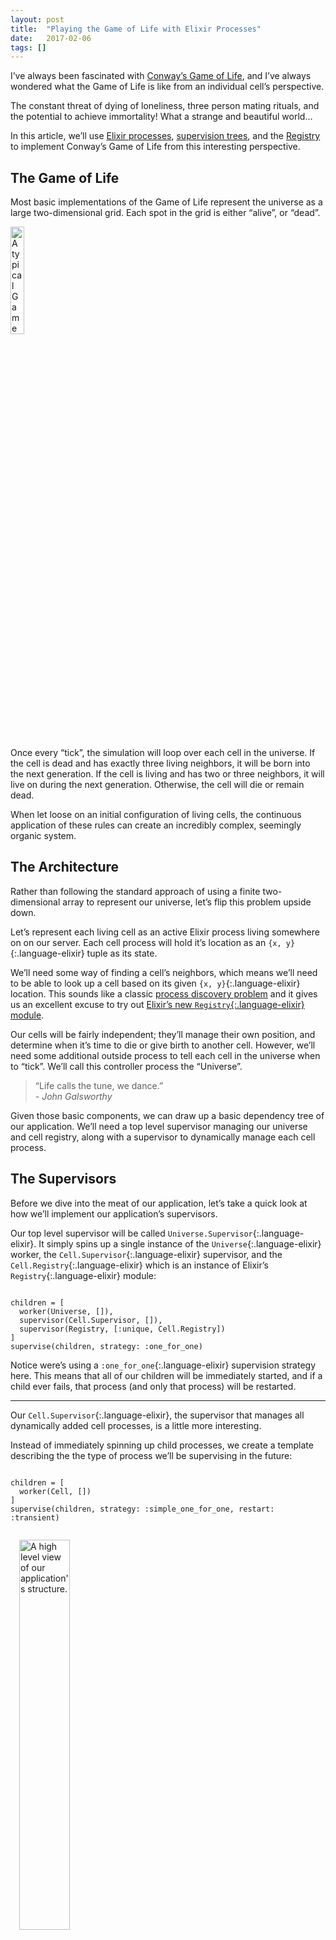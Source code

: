 ```yaml
---
layout: post
title:  "Playing the Game of Life with Elixir Processes"
date:   2017-02-06
tags: []
---
```


I’ve always been fascinated with [Conway’s Game of Life](https://en.wikipedia.org/wiki/Conway's_Game_of_Life), and I’ve always wondered what the Game of Life is like from an individual cell’s perspective.

The constant threat of dying of loneliness, three person mating rituals, and the potential to achieve immortality! What a strange and beautiful world…

In this article, we’ll use [Elixir processes](http://elixir-lang.org/getting-started/processes.html), [supervision trees](http://elixir-lang.org/getting-started/mix-otp/supervisor-and-application.html), and the [Registry](https://hexdocs.pm/elixir/master/Registry.html) to implement Conway’s Game of Life from this interesting perspective.

## The Game of Life

Most basic implementations of the Game of Life represent the universe as a large two-dimensional grid. Each spot in the grid is either “alive”, or “dead”.

<img class="pull-left" style="width: 21%; margin: 0 1em 0em 0;" src="https://s3-us-west-1.amazonaws.com/www.east5th.co/img/gol-grid.png" title="A typical Game of Life representation.">

Once every “tick”, the simulation will loop over each cell in the universe. If the cell is dead and has exactly three living neighbors, it will be born into the next generation. If the cell is living and has two or three neighbors, it will live on during the next generation. Otherwise, the cell will die or remain dead.

When let loose on an initial configuration of living cells, the continuous application of these rules can create an incredibly complex, seemingly organic system.

## The Architecture

Rather than following the standard approach of using a finite two-dimensional array to represent our universe, let’s flip this problem upside down.

Let’s represent each living cell as an active Elixir process living somewhere on on our server. Each cell process will hold it’s location as an `{x, y}`{:.language-elixir} tuple as its state.

We’ll need some way of finding a cell’s neighbors, which means we’ll need to be able to look up a cell based on its given `{x, y}`{:.language-elixir} location. This sounds like a classic [process discovery problem](https://www.youtube.com/watch?v=y_b6RTes83c) and it gives us an excellent excuse to try out [Elixir’s new `Registry`{:.language-elixir} module](https://hexdocs.pm/elixir/master/Registry.html).

Our cells will be fairly independent; they’ll manage their own position, and determine when it’s time to die or give birth to another cell. However, we’ll need some additional outside process to tell each cell in the universe when to “tick”. We’ll call this controller process the “Universe”.

> “Life calls the tune, we dance.”<br/>
> *- John Galsworthy*

Given those basic components, we can draw up a basic dependency tree of our application. We’ll need a top level supervisor managing our universe and cell registry, along with a supervisor to dynamically manage each cell process.

## The Supervisors

Before we dive into the meat of our application, let’s take a quick look at how we’ll implement our application’s supervisors.

Our top level supervisor will be called `Universe.Supervisor`{:.language-elixir}. It simply spins up a single instance of the `Universe`{:.language-elixir} worker, the `Cell.Supervisor`{:.language-elixir} supervisor, and the `Cell.Registry`{:.language-elixir} which is an instance of Elixir’s `Registry`{:.language-elixir} module:

<pre class='language-elixir'><code class='language-elixir'>
children = [
  worker(Universe, []),
  supervisor(Cell.Supervisor, []),
  supervisor(Registry, [:unique, Cell.Registry])
]
supervise(children, strategy: :one_for_one)
</code></pre>

Notice were’s using a `:one_for_one`{:.language-elixir} supervision strategy here. This means that all of our children will be immediately started, and if a child ever fails, that process (and only that process) will be restarted.

---- 

Our `Cell.Supervisor`{:.language-elixir}, the supervisor that manages all dynamically added cell processes, is a little more interesting.

Instead of immediately spinning up child processes, we create a template describing the the type of process we’ll be supervising in the future:

<pre class='language-elixir'><code class='language-elixir'>
children = [
  worker(Cell, [])
]
supervise(children, strategy: :simple_one_for_one, restart: :transient)
</code></pre>

<img class="pull-right" style="width: 40%; margin: 1em 0 1em 1em;" src="https://s3-us-west-1.amazonaws.com/www.east5th.co/img/gol-structure.png" title="A high level view of our application's structure.">

The [`:simple_one_for_one`{:.language-elixir} strategy](https://hexdocs.pm/elixir/Supervisor.html#module-simple-one-for-one) informs the system that we’ll be dynamically adding and removing children from this supervision tree. Those children will be `Cell`{:.language-elixir} worker processes.

The `:transient`{:.language-elixir} restart strategy means that if the `Cell`{:.language-elixir} process is killed with a `:normal`{:.language-elixir} or `:shutdown`{:.language-elixir} message, it will not be restarted. However, if the `Cell`{:.language-elixir} processes experiences a problem and dies with any other message, it will be restarted by the `Cell.Supervisor`{:.language-elixir}.

---- 

Our `Cell.Supervisor`{:.language-elixir} module also has a function called `children`{:.language-elixir}:

<pre class='language-elixir'><code class='language-elixir'>
def children do
  Cell.Supervisor
  |> Supervisor.which_children
  |> Enum.map(fn
    {_, pid, _, _} -> pid
  end)
end
</code></pre>

The `children`{:.language-elixir} function returns all living cell processes currently being supervised by `Cell.Supervisor`{:.language-elixir}. This will be useful when we need to tick each cell in our `Universe`{:.language-elixir} module.

## The Universe

Our `Universe`{:.language-elixir} module is the [driving force](https://en.wikipedia.org/wiki/Tao) in our Game of Life simulation. It’s literally what makes the cells tick.

If we had to tell `Universe`{:.language-elixir} what to do in plain English, we might say:

> Get all living cells. Asynchronously call tick on each one. Wait for all of the ticks to finish. Kill, or reap, all cells that will die from loneliness, and create, or sow, all of the cells that will be born.

Now let’s compare those instructions with our the code in our `tick`{:.language-elixir} handler:

<pre class='language-elixir'><code class='language-elixir'>
get_cells()
|> tick_each_process
|> wait_for_ticks
|> reduce_ticks
|> reap_and_sow
</code></pre>

Perfect. I might even go so far as to say that _the Elixir code is more readable than plain English._

As we dig into each of these functions, we’ll find that they’re still very descriptive and understandable. The `get_cells`{:.language-elixir} function simply calls the `Cell.Supervisor.children`{:.language-elixir} function we defined earlier:

<pre class='language-elixir'><code class='language-elixir'>
defp get_cells, do: Cell.Supervisor.children
</code></pre>

The `tick_each_process`{:.language-elixir} function maps over each cell process and calls `Cell.tick`{:.language-elixir} as an [asynchronous `Task`{:.language-elixir}](https://hexdocs.pm/elixir/Task.html):

<pre class='language-elixir'><code class='language-elixir'>
defp tick_each_process(processes) do
  map(processes, &(Task.async(fn -> Cell.tick(&1) end)))
end
</code></pre>

Similarly, `wait_for_ticks`{:.language-elixir} maps over each asynchronous process, waiting for a reply:

<pre class='language-elixir'><code class='language-elixir'>
defp wait_for_ticks(asyncs) do
  map(asyncs, &Task.await/1)
end
</code></pre>

`reduce_ticks`{:.language-elixir}, along with the helper function `accumulate_ticks`{:.language-elixir}, reduces the response from each call to `Cell.tick`{:.language-elixir} into a tuple holding a list of cells to be reaped, and a list of cells to be sown:

<pre class='language-elixir'><code class='language-elixir'>
defp reduce_ticks(ticks), do: reduce(ticks, {[], []}, &accumulate_ticks/2)

defp accumulate_ticks({reap, sow}, {acc_reap, acc_sow}) do
  {acc_reap ++ reap, acc_sow ++ sow}
end
</code></pre>

Lastly, `reap_and_sow`{:.language-elixir} does exactly that: it kills cells marked for death, and create cells queued up to be born:

<pre class='language-elixir'><code class='language-elixir'>
defp reap_and_sow({to_reap, to_sow}) do
  map(to_reap, &Cell.reap/1)
  map(to_sow,  &Cell.sow/1)
end
</code></pre>

Take a look at the entire [`Universe`{:.language-elixir} module on Github](https://github.com/pcorey/life/blob/master/lib/universe.ex).

## The Cell

We’ve seen that while `Universe`{:.language-elixir} is the driver of our simulation, it defers most of the computational work and decision making to individual cells. Let’s dive into our `Cell`{:.language-elixir} module and see what’s going on.

The `Cell.reap`{:.language-elixir} and `Cell.sow`{:.language-elixir} methods we saw in `Universe`{:.language-elixir} are fairly straight-forward:

The `reap`{:.language-elixir} function simply calls `Supervisor.terminate_child`{:.language-elixir} to remove the given cell `process`{:.language-elixir} from the `Cell.Supervisor`{:.language-elixir} tree.

<pre class='language-elixir'><code class='language-elixir'>
def reap(process) do
  Supervisor.terminate_child(Cell.Supervisor, process)
end
</code></pre>

Similarly, `sow`{:.language-elixir} calls `Supervisor.start_child`{:.language-elixir} to create a new process under the `Cell.Supervisor`{:.language-elixir} tree, passing in the cell’s `position`{:.language-elixir} as its initial state:

<pre class='language-elixir'><code class='language-elixir'>
def sow(position) do
  Supervisor.start_child(Cell.Supervisor, [position])
end
</code></pre>

---- 

The real magic of our Game of Life simulation happens in the cell’s `tick`{:.language-elixir} function.

During each tick, a cell needs to generate a list of cells to reap (which will either be an empty list, or a list containing only itself), and a list of cells to sow.

Generating the `to_reap`{:.language-elixir} list is easy enough:

<pre class='language-elixir'><code class='language-elixir'>
to_reap = position
|> do_count_neighbors
|> case do
     2 -> []
     3 -> []
     _ -> [self()]
   end
</code></pre>

We count the number of living neighbors around the cell. If the cell has two or three neighbors, it lives on to the next generation (`to_reap = []`{:.language-elixir}). Otherwise, it dies from loneliness (`to_reap = [self()]`{:.language-elixir}).

The `do_count_neighbors`{:.language-elixir} functions does what you might expect. Given a cell’s `position`{:.language-elixir}, it finds all eight neighboring positions, filters out all dead neighbors, and then returns the length of the resulting list of living neighbors:

<pre class='language-elixir'><code class='language-elixir'>
defp do_count_neighbors(position) do
  position
  |> neighboring_positions
  |> keep_live
  |> length
end
</code></pre>

---- 

After we’ve generated our `to_reap`{:.language-elixir} list, our cell needs to generate a list of cells to be born.

From an individual cell’s perspective, this is a process of looking for any dead (unoccupied) neighboring positions and filtering out those that do not have enough living neighbors to be born into the next generation:

<pre class='language-elixir'><code class='language-elixir'>
to_sow = position
|> neighboring_positions
|> keep_dead
|> keep_valid_children
</code></pre>

The `keep_valid_children`{:.language-elixir} function goes through the provided list of unoccupied `positions`{:.language-elixir}, filtering out positions with a neighbor count not equal to three:

<pre class='language-elixir'><code class='language-elixir'>
defp keep_valid_children(positions) do
  positions
  |> filter(&(do_count_neighbors(&1) == 3))
end
</code></pre>

This means that only dead cells with exactly three neighbors (one of which is the current ticking cell) will be born into the next generation.

---- 

Now that we’ve generated out `to_reap`{:.language-elixir} and `to_sow`{:.language-elixir} lists, our cell process is finished ticking.

We can send our reply back to the universe, being sure to preserve `position`{:.language-elixir} as our current state:

<pre class='language-elixir'><code class='language-elixir'>
{:reply, {to_reap, to_sow}, position}
</code></pre>

Take a look at the entire [`Cell`{:.language-elixir} module on Github](https://github.com/pcorey/life/blob/master/lib/cell.ex).

## Finding Neighbors with Registry

When generating both the `to_reap`{:.language-elixir} and `to_sow`{:.language-elixir} lists, cells were required to determine if neighboring cells were living or dead.

This was done with the `keep_live`{:.language-elixir} and `keep_dead`{:.language-elixir} functions, respectively:

<pre class='language-elixir'><code class='language-elixir'>
defp keep_live(positions), do: filter(positions, &(lookup(&1) != nil))
</code></pre>

<pre class='language-elixir'><code class='language-elixir'>
defp keep_dead(positions), do: filter(positions, &(lookup(&1) == nil))
</code></pre>

The key here is that we’re calling `lookup`{:.language-elixir} on each position. The `lookup`{:.language-elixir} function translates a cell’s position into a PID for that cell’s active process.

<pre class='language-elixir'><code class='language-elixir'>
def lookup(position) do
  Cell.Registry
  |> Registry.lookup(position)
  |> Enum.map(fn
    {pid, _valid} -> pid
    nil -> nil
  end)
  |> Enum.filter(&Process.alive?/1)
  |> List.first
end
</code></pre>

Here is where the Registry shines.

We’re using `Registry.lookup`{:.language-elixir} to find a process in our `Cell.Registry`{:.language-elixir} based on a given `{x, y}`{:.language-elixir} position.

`Registry.lookup`{:.language-elixir} will give us a list of `{pid, value}`{:.language-elixir} tuples (or an empty list). Since we only want the `pid`{:.language-elixir}, we can pull it out of the tuple.

Next, we filter the resulting PIDs with `Process.alive?`{:.language-elixir}. After reaping a cell with `Supervisor.terminate_child`{:.language-elixir}, the cell’s process will be removed from the `Cell.Supervisor`{:.language-elixir} supervisor, but the process may not be fully removed from the `Cell.Registry`{:.language-elixir}.

This means our cells can potentially interact with “ghost neighbors”; neighboring cells who are in the process of dying, but are not quite completely dead.

Adding a `Process.alive?`{:.language-elixir} filter prevents our cell from interacting with this ghost neighbors (and prevents a very frustrating, subtle bug).

## Running the Simulation

Now that we’ve built our process-driven simulation, it’s time to test it out.

We can fire up our Game of Life environment by starting an interactive Elixir shell:

<pre class='language-elixir'><code class='language-elixir'>
iex -S mix
</code></pre>

Next, let’s spawn three cells in a row. This will create a [“blinker” pattern](https://en.wikipedia.org/wiki/Conway's_Game_of_Life#Examples_of_patterns):

<pre class='language-elixir'><code class='language-elixir'>
Cell.sow({0, 0})
Cell.sow({1, 0})
Cell.sow({2, 0})
</code></pre>

Now let’s fire up [Erlang’s observer](http://erlang.org/doc/apps/observer/observer_ug.html) to get a high level view of our universe:

<pre class='language-elixir'><code class='language-elixir'>
:observer.start
</code></pre>

We can see the three cells we just added to the universe below the `Cell.Supervisor`{:.language-elixir} supervision tree. Also notice that those processes are linked to the `Cell.Registry`{:.language-elixir} process.

<img style="display: block; width: 100%; margin: 2em auto;" src="https://s3-us-west-1.amazonaws.com/www.east5th.co/img/gol-observer-structure.png" title="Our application structure as it exists in the Erlang observer.">

To test out our `Cell.Supervisor`{:.language-elixir}, let’s manually kill one of our cell processes. Send a `kill`{:.language-elixir} exit message to one of the cells, and notice that after the process dies, another process immediately takes its place.

<video width="100%" src="https://s3-us-west-1.amazonaws.com/www.east5th.co/static/GoL+-+Resilient.webm" controls></video>

This means that any unintended errors in a `Cell`{:.language-elixir} process won’t bring down our entire life simulation. Awesome!

---- 

Now that our initial conditions are set up, let’s tick our universe:

<pre class='language-elixir'><code class='language-elixir'>
Universe.tick
</code></pre>

Switching back to our observer, we can see that two of the three cell processes have been removed and two new processes have been added. If we look at the state of these new processes, we’ll see that they live at positions `{1, 1}`{:.language-elixir}, and `{1, -1}`{:.language-elixir}, as expected.

If we tick our universe again, we would see that those two processes would be killed, and two new processes would be added in their place. Their positions would oscillate back to `{0, 0}`{:.language-elixir} and `{2, 0}`{:.language-elixir}. Notice that the process for the cell living at position `{0, 1}`{:.language-elixir} is still alive and well.

We can tick our universe as many times as we want:

<pre class='language-elixir'><code class='language-elixir'>
1..10_000
|> Enum.map(fn n -> Universe.tick end)
</code></pre>

After all of the ticks are processed, we can switch back to our observer and see that we still have three living cells, as expected.

<img class="pull-right" style="width: 20%; margin: 0 0 0em 1em;" src="https://s3-us-west-1.amazonaws.com/www.east5th.co/img/gol-observer-cells.png" title="Cells living as processes in the Erlang observer.">

Let’s restart our universe and try again with a more interesting pattern. Let’s try a [“diehard” pattern](http://conwaylife.appspot.com/pattern/diehard), which is a [methuselah](https://en.wikipedia.org/wiki/Methuselah_(cellular_automaton)) that dies after 130 generations:

<pre class='language-elixir'><code class='language-elixir'>
[
                                                  {6, 2},
  {0, 1}, {1, 1},
          {1, 0},                         {5, 0}, {6, 0}, {7, 0},
]
|> Enum.map(&Cell.sow/1)
</code></pre>

<pre class='language-elixir'><code class='language-elixir'>
1..130
|> Enum.map(fn
              n -> Universe.tick
              :timer.sleep(500)
            end)
</code></pre>

If you watch your observer as it slowly runs through the each tick, you’ll see that the number of active processes skyrockets and then eventually fades to zero.

<video width="100%" src="https://s3-us-west-1.amazonaws.com/www.east5th.co/static/GoL+-+Diehard.webm" controls></video>

## Final Thoughts

Truth be told, the goal of this project was to get deeper hands-on experience with Elixir processes, supervision trees, and the new Registry functionality.

At the end of the day it was an excellent experience. I learned quite a few important lessons the hard way. If you’re interested in learning Elixir or how to “think in processes”, I highly recommend you take on a similar project.

While this Game of Life implementation isn’t the fastest or most efficient, it does come with its interesting benefits.

It’s incredibly resilient. Every cell process, and the universe process can fail and restart seamlessly. Catastrophic failure can only take place if either the `Universe.Supervisor`{:.language-elixir}, or the `Cell.Supervisor`{:.language-elixir} fail, which is unlikely to happen.

<img style="display: block; width: 100%; margin: 2em auto;" src="https://s3-us-west-1.amazonaws.com/www.east5th.co/img/gol-utilization.png" title="Four Erlang schedulers running our Game of Life simulation on a quad-core processor.">

It’s concurrent and parallel out of the box. Our asynchronous calls to `Cell.tick`{:.language-elixir} are distributed across every CPU on our node. The Erlang VM automatically takes full advantage of its environment and orchestrates the running of these parallel processes.

---- 

As far as future work for this project, I have lots of ideas.

I’d like to give cells more independence, and remove the need for the `Universe`{:.language-elixir} driver module. I imagine each cell automatically trying to progress into future generations as soon as all of its neighboring cells have all necessary information to do so.

I’d also like to spread the simulation across multiple nodes. I imagine a massive Game of Life simulation running on dozens of EC2 instances, orchestrated through an [edeliver powered release](http://www.east5th.co/blog/2017/01/16/simplifying-elixir-releases-with-edeliver/).

Lastly, I’d like to give the simulation a simple web-based user interface, and potentially the ability to run multiple simulations at once.

If you’d like to take this project out for a test run, or get a better look at the source, be sure to [check it out on Github](https://github.com/pcorey/life)!
